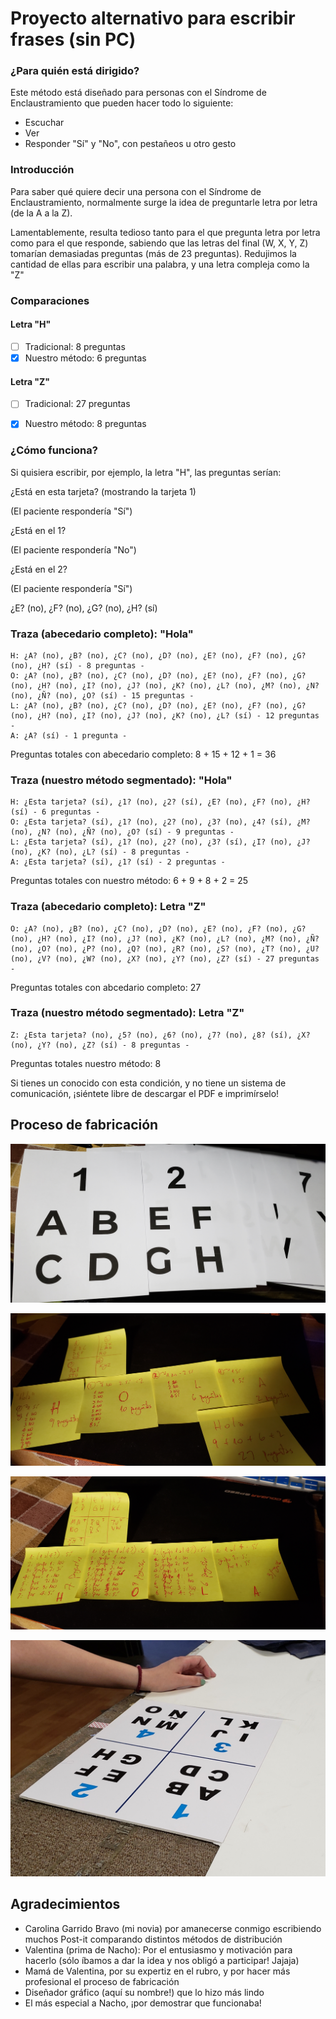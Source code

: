 # Proyecto alternativo para escribir frases (sin PC)

### ¿Para quién está dirigido?

Este método está diseñado para personas con el Síndrome de Enclaustramiento que pueden hacer todo lo siguiente:

- Escuchar
- Ver
- Responder "Sí" y "No", con pestañeos u otro gesto

### Introducción

Para saber qué quiere decir una persona con el Síndrome de Enclaustramiento, normalmente surge la idea de preguntarle letra por letra (de la A a la Z).

Lamentablemente, resulta tedioso tanto para el que pregunta letra por letra como para el que responde, sabiendo que las letras del final (W, X, Y, Z) tomarían demasiadas preguntas (más de 23 preguntas).
Redujimos la cantidad de ellas para escribir una palabra, y una letra compleja como la "Z"


### Comparaciones

#### Letra "H"

- [ ] Tradicional: 8 preguntas
- [x] Nuestro método: 6 preguntas

#### Letra "Z"

- [ ] Tradicional: 27 preguntas
- [x] Nuestro método: 8 preguntas


### ¿Cómo funciona?

Si quisiera escribir, por ejemplo, la letra "H", las preguntas serían:

¿Está en esta tarjeta? (mostrando la tarjeta 1)

(El paciente respondería "Sí")

¿Está en el 1?

(El paciente respondería "No")

¿Está en el 2?

(El paciente respondería "Sí")

¿E? (no), ¿F? (no), ¿G? (no), ¿H? (sí)

### Traza (abecedario completo): "Hola"

```
H: ¿A? (no), ¿B? (no), ¿C? (no), ¿D? (no), ¿E? (no), ¿F? (no), ¿G? (no), ¿H? (sí) - 8 preguntas -
O: ¿A? (no), ¿B? (no), ¿C? (no), ¿D? (no), ¿E? (no), ¿F? (no), ¿G? (no), ¿H? (no), ¿I? (no), ¿J? (no), ¿K? (no), ¿L? (no), ¿M? (no), ¿N? (no), ¿Ñ? (no), ¿O? (sí) - 15 preguntas -
L: ¿A? (no), ¿B? (no), ¿C? (no), ¿D? (no), ¿E? (no), ¿F? (no), ¿G? (no), ¿H? (no), ¿I? (no), ¿J? (no), ¿K? (no), ¿L? (sí) - 12 preguntas -
A: ¿A? (sí) - 1 pregunta -
```

Preguntas totales con abecedario completo: 8 + 15 + 12 + 1 = 36

### Traza (nuestro método segmentado): "Hola"

```
H: ¿Esta tarjeta? (sí), ¿1? (no), ¿2? (sí), ¿E? (no), ¿F? (no), ¿H? (sí) - 6 preguntas -
O: ¿Esta tarjeta? (sí), ¿1? (no), ¿2? (no), ¿3? (no), ¿4? (sí), ¿M? (no), ¿N? (no), ¿Ñ? (no), ¿O? (sí) - 9 preguntas -
L: ¿Esta tarjeta? (sí), ¿1? (no), ¿2? (no), ¿3? (sí), ¿I? (no), ¿J? (no), ¿K? (no), ¿L? (sí) - 8 preguntas -
A: ¿Esta tarjeta? (sí), ¿1? (sí) - 2 preguntas -
```

Preguntas totales con nuestro método: 6 + 9 + 8 + 2 = 25

### Traza (abecedario completo): Letra "Z"

```
O: ¿A? (no), ¿B? (no), ¿C? (no), ¿D? (no), ¿E? (no), ¿F? (no), ¿G? (no), ¿H? (no), ¿I? (no), ¿J? (no), ¿K? (no), ¿L? (no), ¿M? (no), ¿Ñ? (no), ¿O? (no), ¿P? (no), ¿Q? (no), ¿R? (no), ¿S? (no), ¿T? (no), ¿U? (no), ¿V? (no), ¿W? (no), ¿X? (no), ¿Y? (no), ¿Z? (sí) - 27 preguntas -
```

Preguntas totales con abcedario completo: 27

### Traza (nuestro método segmentado): Letra "Z"

```
Z: ¿Esta tarjeta? (no), ¿5? (no), ¿6? (no), ¿7? (no), ¿8? (sí), ¿X? (no), ¿Y? (no), ¿Z? (sí) - 8 preguntas -
```

Preguntas totales nuestro método: 8

Si tienes un conocido con esta condición, y no tiene un sistema de comunicación, ¡siéntete libre de descargar el PDF e imprimírselo!

## Proceso de fabricación

![Primer prototipo](https://raw.githubusercontent.com/sebacarrasco93/enclaustramiento/master/fotos/20181231_034201.jpg)

![Otros intentos](https://raw.githubusercontent.com/sebacarrasco93/enclaustramiento/master/fotos/20181231_132952.jpg)

![Otros intentos](https://raw.githubusercontent.com/sebacarrasco93/enclaustramiento/master/fotos/20181231_135525.jpg)

![Resultado final](https://raw.githubusercontent.com/sebacarrasco93/enclaustramiento/master/fotos/20181231_154921.jpg)

## Agradecimientos

- Carolina Garrido Bravo (mi novia) por amanecerse conmigo escribiendo muchos Post-it comparando distintos métodos de distribución
- Valentina (prima de Nacho): Por el entusiasmo y motivación para hacerlo (sólo íbamos a dar la idea y nos obligó a participar! Jajaja)
- Mamá de Valentina, por su expertiz en el rubro, y por hacer más profesional el proceso de fabricación
- Diseñador gráfico (aquí su nombre!) que lo hizo más lindo
- El más especial a Nacho, ¡por demostrar que funcionaba!